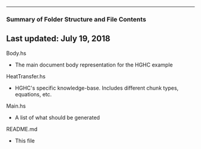 --------------------------------------------------
### Summary of Folder Structure and File Contents
Last updated: July 19, 2018
--------------------------------------------------

Body.hs
  - The main document body representation for the HGHC example
  
HeatTransfer.hs
  - HGHC's specific knowledge-base. Includes different chunk types, 
    equations, etc.
  
Main.hs 
  - A list of what should be generated
  
README.md
  - This file
